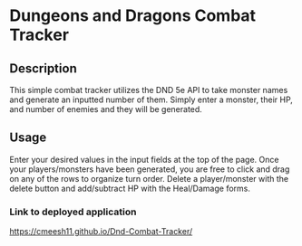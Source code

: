 # Dungeons and Dragons Combat Tracker

## Description
This simple combat tracker utilizes the DND 5e API to take monster names and generate an inputted number of them. Simply enter a monster, their HP, and number of enemies and they will be generated.

## Usage
Enter your desired values in the input fields at the top of the page. Once your players/monsters have been generated, you are free to click and drag on any of the rows to organize turn order. Delete a player/monster with the delete button and add/subtract HP with the Heal/Damage forms.

### Link to deployed application
https://cmeesh11.github.io/Dnd-Combat-Tracker/